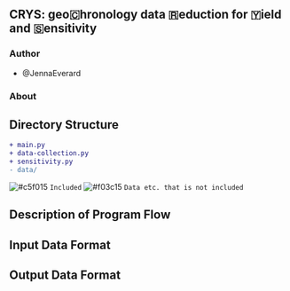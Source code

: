 ## CRYS: geo🇨hronology data 🇷eduction for 🇾ield and 🇸ensitivity

### Author
- @JennaEverard

### About


## Directory Structure

```diff
+ main.py
+ data-collection.py
+ sensitivity.py
- data/
```

![#c5f015](https://placehold.co/15x15/c5f015/c5f015.png) `Included` ![#f03c15](https://placehold.co/15x15/f03c15/f03c15.png) `Data etc. that is not included`

## Description of Program Flow

## Input Data Format

## Output Data Format
